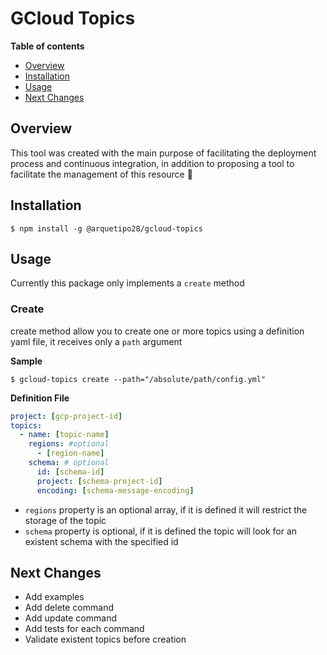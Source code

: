 # GCloud Topics

**Table of contents**
* [Overview](#overview)
* [Installation](#installation)
* [Usage](#usage)
* [Next Changes](#next-changes)

## Overview

This tool was created with the main purpose of facilitating the deployment process and continuous integration, in addition to proposing a tool to facilitate the management of this resource 🚀

## Installation
```shell
$ npm install -g @arquetipo28/gcloud-topics
```

## Usage

Currently this package only implements a `create` method

### Create
create method allow you to create one or more topics using a definition yaml file, it receives only a `path` argument

**Sample**
```shell
$ gcloud-topics create --path="/absolute/path/config.yml"
```
**Definition File**

```yaml
project: [gcp-project-id]
topics:
  - name: [topic-name]
    regions: #optional
      - [region-name]
    schema: # optional
      id: [schema-id]
      project: [schema-project-id] 
      encoding: [schema-message-encoding]
```

* `regions` property is an optional array, if it is defined it will restrict the storage of the topic
* `schema` property is optional, if it is defined the topic will look for an existent schema with the specified id

## Next Changes

* Add examples
* Add delete command
* Add update command
* Add tests for each command
* Validate existent topics before creation